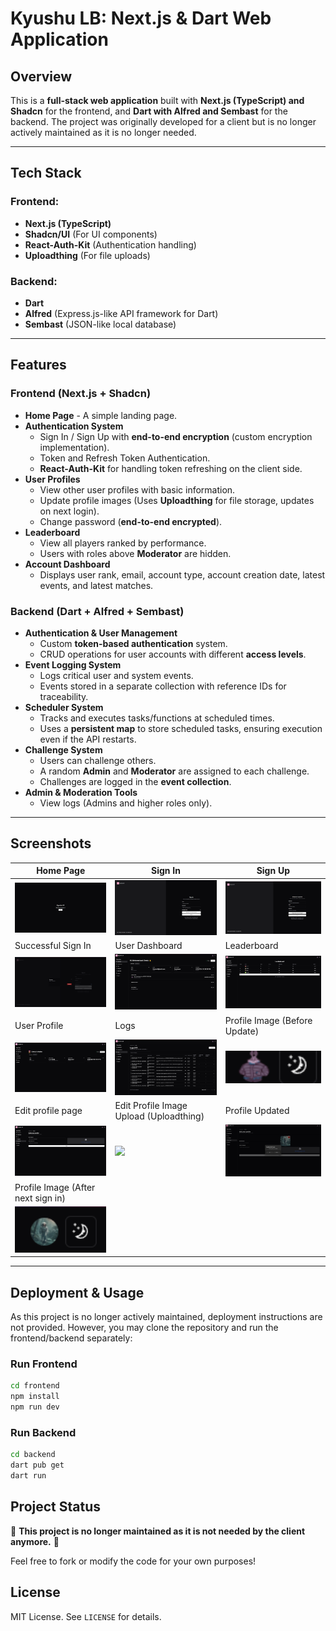 # Kyushu LB: Next.js & Dart Web Application

## Overview

This is a **full-stack web application** built with **Next.js (TypeScript) and Shadcn** for the frontend, and **Dart with Alfred and Sembast** for the backend. The project was originally developed for a client but is no longer actively maintained as it is no longer needed.

---

## Tech Stack

### Frontend:

- **Next.js (TypeScript)**
- **Shadcn/UI** (For UI components)
- **React-Auth-Kit** (Authentication handling)
- **Uploadthing** (For file uploads)

### Backend:

- **Dart**
- **Alfred** (Express.js-like API framework for Dart)
- **Sembast** (JSON-like local database)

---

## Features

### Frontend (Next.js + Shadcn)

- **Home Page** - A simple landing page.
- **Authentication System**
  - Sign In / Sign Up with **end-to-end encryption** (custom encryption implementation).
  - Token and Refresh Token Authentication.
  - **React-Auth-Kit** for handling token refreshing on the client side.
- **User Profiles**
  - View other user profiles with basic information.
  - Update profile images (Uses **Uploadthing** for file storage, updates on next login).
  - Change password (**end-to-end encrypted**).
- **Leaderboard**
  - View all players ranked by performance.
  - Users with roles above **Moderator** are hidden.
- **Account Dashboard**
  - Displays user rank, email, account type, account creation date, latest events, and latest matches.

### Backend (Dart + Alfred + Sembast)

- **Authentication & User Management**
  - Custom **token-based authentication** system.
  - CRUD operations for user accounts with different **access levels**.
- **Event Logging System**
  - Logs critical user and system events.
  - Events stored in a separate collection with reference IDs for traceability.
- **Scheduler System**
  - Tracks and executes tasks/functions at scheduled times.
  - Uses a **persistent map** to store scheduled tasks, ensuring execution even if the API restarts.
- **Challenge System**
  - Users can challenge others.
  - A random **Admin** and **Moderator** are assigned to each challenge.
  - Challenges are logged in the **event collection**.
- **Admin & Moderation Tools**
  - View logs (Admins and higher roles only).

---

## Screenshots

| Home Page | Sign In | Sign Up |
|-----------|---------|---------|
| <img src="screenshots/HomeScreen.png" width="250" /> | <img src="screenshots/SignIn.png" width="250" /> | <img src="screenshots/SignUp.png" width="250" /> |
| Successful Sign In | User Dashboard | Leaderboard |
| <img src="screenshots/SuccessfulSignIn.png" width="250" /> | <img src="screenshots/Dashboard.png" width="250" /> | <img src="screenshots/Leaderboard.png" width="250" /> |
| User Profile | Logs | Profile Image (Before Update) |
| <img src="screenshots/ViewUser.png" width="250" /> | <img src="screenshots/Logs.png" width="250" /> | <img src="screenshots/PFPBefore.png" width="250" /> |
| Edit profile page | Edit Profile Image Upload (Uploadthing) | Profile Updated |
|  <img src="screenshots/EditProfile.png" width="250" /> | <img src="screenshots/EditProfileImageUploaded.png" width="250" /> |  <img src="screenshots/SuccessfulProfileImageChange.png" width="250" /> |
| Profile Image (After next sign in) |
|  <img src="screenshots/PFPAfter.png" width="250" /> |


---

## Deployment & Usage

As this project is no longer actively maintained, deployment instructions are not provided. However, you may clone the repository and run the frontend/backend separately:

### Run Frontend

```sh
cd frontend
npm install
npm run dev
```

### Run Backend

```sh
cd backend
dart pub get
dart run
```

## Project Status

🚨 **This project is no longer maintained as it is not needed by the client anymore.** 🚨

Feel free to fork or modify the code for your own purposes!

## License

MIT License. See `LICENSE` for details.
